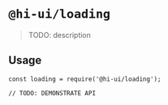 # `@hi-ui/loading`

> TODO: description

## Usage

```
const loading = require('@hi-ui/loading');

// TODO: DEMONSTRATE API
```
